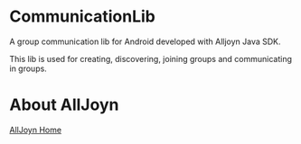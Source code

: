 CommunicationLib
================

A group communication lib for Android developed with Alljoyn Java SDK.

This lib is used for creating, discovering, joining groups and communicating in groups.

About AllJoyn
===============
[AllJoyn Home](https://www.alljoyn.org/)
